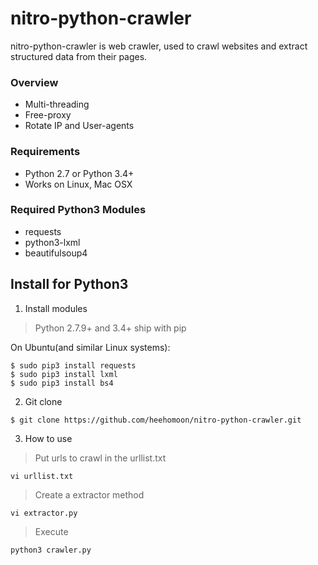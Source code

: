 nitro-python-crawler
====================
nitro-python-crawler is web crawler, used to crawl websites and extract structured data from their pages.

### Overview

* Multi-threading 
* Free-proxy
* Rotate IP and User-agents


### Requirements

* Python 2.7 or Python 3.4+
* Works on Linux, Mac OSX


### Required Python3 Modules

* requests
* python3-lxml
* beautifulsoup4


## Install for Python3

1. Install modules
> Python 2.7.9+ and 3.4+ ship with pip

On Ubuntu(and similar Linux systems):

    $ sudo pip3 install requests
    $ sudo pip3 install lxml
    $ sudo pip3 install bs4


2. Git clone
>
    $ git clone https://github.com/heehomoon/nitro-python-crawler.git


3. How to use
> Put urls to crawl in the urllist.txt
>
    vi urllist.txt

> Create a extractor method 
>
    vi extractor.py

> Execute
>
    python3 crawler.py




